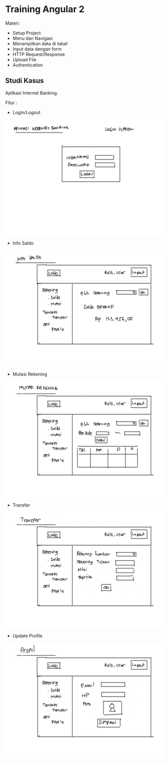 # Training Angular 2 #

Materi:

* Setup Project
* Menu dan Navigasi
* Menampilkan data di tabel
* Input data dengan form
* HTTP Request/Response
* Upload File
* Authentication

## Studi Kasus ##

Aplikasi Internet Banking.

Fitur :

* Login/Logout

![Screen Login](catatan/img/login-screen.jpg)

* Info Saldo

![Screen Login](catatan/img/info-saldo.jpg)

* Mutasi Rekening

![Screen Login](catatan/img/mutasi-rekening.jpg)

* Transfer

![Screen Login](catatan/img/transfer.jpg)

* Update Profile

![Screen Login](catatan/img/profile.jpg)
